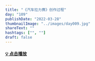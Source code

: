 ```yaml
---
title: "《汽车拉力赛》创作过程"
day: "109"
publishDate: "2022-03-28"
thumbnailImage: "../images/day009.jpg"
shareText: ""
hashtags: ["", ""]
draft: false
---
```


<!-- <video src="blob:https://www.ixigua.com/5b0220aa-6011-4548-a16f-71525abbab5f" width="100%" height="100%" autoplay="" controls="controls"></video> -->

<!-- <iframe width="720" height="405" frameborder="0" src="https://www.ixigua.com/iframe/7080128634190725640?autoplay=0" referrerpolicy="unsafe-url" allowfullscreen></iframe> -->

#### [💡 点击播放](https://www.ixigua.com/7080128634190725640)